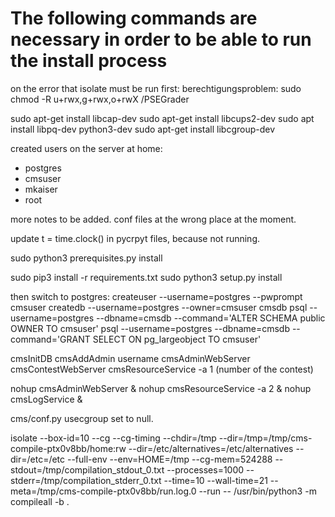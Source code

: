 # The following commands are necessary in order to be able to run the install process
on the error that isolate must be run first: berechtigungsproblem:
sudo chmod -R u+rwx,g+rwx,o+rwX /PSEGrader


sudo apt-get install libcap-dev
sudo apt-get install libcups2-dev
sudo apt install libpq-dev python3-dev
sudo apt-get install libcgroup-dev

created users on the server at home:
- postgres
- cmsuser
- mkaiser
- root

more notes to be added. 
conf files at the wrong place at the moment. 

update t = time.clock() in pycrpyt files, because not running. 


sudo python3 prerequisites.py install

sudo pip3 install -r requirements.txt
sudo python3 setup.py install


then switch to postgres:
createuser --username=postgres --pwprompt cmsuser
createdb --username=postgres --owner=cmsuser cmsdb
psql --username=postgres --dbname=cmsdb --command='ALTER SCHEMA public OWNER TO cmsuser'
psql --username=postgres --dbname=cmsdb --command='GRANT SELECT ON pg_largeobject TO cmsuser'

cmsInitDB
cmsAddAdmin username
cmsAdminWebServer
cmsContestWebServer
cmsResourceService -a 1 (number of the contest)

nohup cmsAdminWebServer &
nohup cmsResourceService -a 2 &
nohup cmsLogService &

cms/conf.py usecgroup set to null. 


isolate --box-id=10 --cg --cg-timing --chdir=/tmp --dir=/tmp=/tmp/cms-compile-ptx0v8bb/home:rw --dir=/etc/alternatives=/etc/alternatives --dir=/etc=/etc --full-env --env=HOME=/tmp --cg-mem=524288 --stdout=/tmp/compilation_stdout_0.txt --processes=1000 --stderr=/tmp/compilation_stderr_0.txt --time=10 --wall-time=21 --meta=/tmp/cms-compile-ptx0v8bb/run.log.0 --run -- /usr/bin/python3 -m compileall -b .

